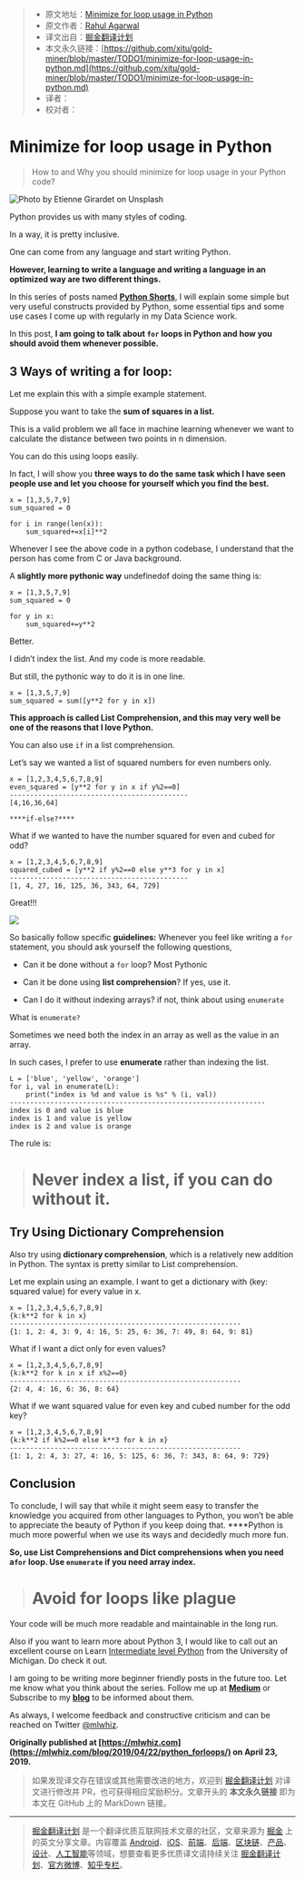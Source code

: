 > * 原文地址：[Minimize for loop usage in Python](https://towardsdatascience.com/minimize-for-loop-usage-in-python-78e3bc42f03f)
> * 原文作者：[Rahul Agarwal](https://medium.com/@rahul_agarwal)
> * 译文出自：[掘金翻译计划](https://github.com/xitu/gold-miner)
> * 本文永久链接：[https://github.com/xitu/gold-miner/blob/master/TODO1/minimize-for-loop-usage-in-python.md](https://github.com/xitu/gold-miner/blob/master/TODO1/minimize-for-loop-usage-in-python.md)
> * 译者：
> * 校对者：

# Minimize for loop usage in Python

> How to and Why you should minimize for loop usage in your Python code?

![Photo by [Etienne Girardet](https://unsplash.com/@etiennegirardet?utm_source=medium&utm_medium=referral) on [Unsplash](https://unsplash.com?utm_source=medium&utm_medium=referral)](https://cdn-images-1.medium.com/max/6528/0*aYSzzvJDJ28kV200)

Python provides us with many styles of coding.

In a way, it is pretty inclusive.

One can come from any language and start writing Python.

****However, learning to write a language and writing a language in an optimized way are two different things.****

In this series of posts named [**Python Shorts**](https://bit.ly/2XshreA), I will explain some simple but very useful constructs provided by Python, some essential tips and some use cases I come up with regularly in my Data Science work.

In this post, ****I am going to talk about `for` loops in Python and how you should avoid them whenever possible.****

## 3 Ways of writing a for loop:

Let me explain this with a simple example statement.

Suppose you want to take the ****sum of squares in a list.****

This is a valid problem we all face in machine learning whenever we want to calculate the distance between two points in n dimension.

You can do this using loops easily.

In fact, I will show you **three ways to do the same task which I have seen people use and let you choose for yourself which you find the best.**

```
x = [1,3,5,7,9]
sum_squared = 0

for i in range(len(x)):
    sum_squared+=x[i]**2
```

Whenever I see the above code in a python codebase, I understand that the person has come from C or Java background.

A **slightly more pythonic way** undefinedof doing the same thing is:

```
x = [1,3,5,7,9]
sum_squared = 0

for y in x:
    sum_squared+=y**2
```

Better.

I didn’t index the list. And my code is more readable.

But still, the pythonic way to do it is in one line.

```
x = [1,3,5,7,9]
sum_squared = sum([y**2 for y in x])
```

****This approach is called List Comprehension, and this may very well be one of the reasons that I love Python.****

You can also use `if` in a list comprehension.

Let’s say we wanted a list of squared numbers for even numbers only.

```
x = [1,2,3,4,5,6,7,8,9]
even_squared = [y**2 for y in x if y%2==0]
--------------------------------------------
[4,16,36,64]
```

`****if-else?****`

What if we wanted to have the number squared for even and cubed for odd?

```
x = [1,2,3,4,5,6,7,8,9]
squared_cubed = [y**2 if y%2==0 else y**3 for y in x]
--------------------------------------------
[1, 4, 27, 16, 125, 36, 343, 64, 729]
```

Great!!!

![](https://cdn-images-1.medium.com/max/2000/0*E3GXaHSrdRSdcikf.png)

So basically follow specific **guidelines:** Whenever you feel like writing a `for` statement, you should ask yourself the following questions,

* Can it be done without a `for` loop? Most Pythonic

* Can it be done using **list comprehension**? If yes, use it.

* Can I do it without indexing arrays? if not, think about using `enumerate`

What is `enumerate?`

Sometimes we need both the index in an array as well as the value in an array.

In such cases, I prefer to use **enumerate** rather than indexing the list.

```
L = ['blue', 'yellow', 'orange']
for i, val in enumerate(L):
    print("index is %d and value is %s" % (i, val))
---------------------------------------------------------------
index is 0 and value is blue
index is 1 and value is yellow
index is 2 and value is orange
```

The rule is:
> # Never index a list, if you can do without it.

## Try Using Dictionary Comprehension

Also try using **dictionary comprehension**, which is a relatively new addition in Python. The syntax is pretty similar to List comprehension.

Let me explain using an example. I want to get a dictionary with (key: squared value) for every value in x.

```
x = [1,2,3,4,5,6,7,8,9]
{k:k**2 for k in x}
---------------------------------------------------------
{1: 1, 2: 4, 3: 9, 4: 16, 5: 25, 6: 36, 7: 49, 8: 64, 9: 81}
```

What if I want a dict only for even values?

```
x = [1,2,3,4,5,6,7,8,9]
{k:k**2 for k in x if x%2==0}
---------------------------------------------------------
{2: 4, 4: 16, 6: 36, 8: 64}
```

What if we want squared value for even key and cubed number for the odd key?

```
x = [1,2,3,4,5,6,7,8,9]
{k:k**2 if k%2==0 else k**3 for k in x}
---------------------------------------------------------
{1: 1, 2: 4, 3: 27, 4: 16, 5: 125, 6: 36, 7: 343, 8: 64, 9: 729}
```

## Conclusion

To conclude, I will say that while it might seem easy to transfer the knowledge you acquired from other languages to Python, you won’t be able to appreciate the beauty of Python if you keep doing that. ****Python is much more powerful when we use its ways and decidedly much more fun.

**So, use List Comprehensions and Dict comprehensions when you need a`for` loop. Use `enumerate` if you need array index.**
> # Avoid for loops like plague

Your code will be much more readable and maintainable in the long run.

Also if you want to learn more about Python 3, I would like to call out an excellent course on Learn [Intermediate level Python](https://bit.ly/2XshreA) from the University of Michigan. Do check it out.

I am going to be writing more beginner friendly posts in the future too. Let me know what you think about the series. Follow me up at [**Medium**](https://medium.com/@rahul_agarwal) or Subscribe to my [**blog**](https://mlwhiz.com/) to be informed about them.

As always, I welcome feedback and constructive criticism and can be reached on Twitter [@mlwhiz](https://twitter.com/MLWhiz).

**Originally published at [https://mlwhiz.com](https://mlwhiz.com/blog/2019/04/22/python_forloops/) on April 23, 2019.**

> 如果发现译文存在错误或其他需要改进的地方，欢迎到 [掘金翻译计划](https://github.com/xitu/gold-miner) 对译文进行修改并 PR，也可获得相应奖励积分。文章开头的 **本文永久链接** 即为本文在 GitHub 上的 MarkDown 链接。

---

> [掘金翻译计划](https://github.com/xitu/gold-miner) 是一个翻译优质互联网技术文章的社区，文章来源为 [掘金](https://juejin.im) 上的英文分享文章。内容覆盖 [Android](https://github.com/xitu/gold-miner#android)、[iOS](https://github.com/xitu/gold-miner#ios)、[前端](https://github.com/xitu/gold-miner#前端)、[后端](https://github.com/xitu/gold-miner#后端)、[区块链](https://github.com/xitu/gold-miner#区块链)、[产品](https://github.com/xitu/gold-miner#产品)、[设计](https://github.com/xitu/gold-miner#设计)、[人工智能](https://github.com/xitu/gold-miner#人工智能)等领域，想要查看更多优质译文请持续关注 [掘金翻译计划](https://github.com/xitu/gold-miner)、[官方微博](http://weibo.com/juejinfanyi)、[知乎专栏](https://zhuanlan.zhihu.com/juejinfanyi)。

